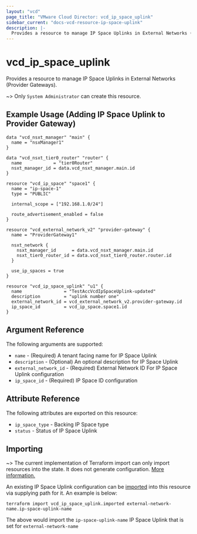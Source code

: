 ```yaml
---
layout: "vcd"
page_title: "VMware Cloud Director: vcd_ip_space_uplink"
sidebar_current: "docs-vcd-resource-ip-space-uplink"
description: |-
  Provides a resource to manage IP Space Uplinks in External Networks (Provider Gateways).
---
```


# vcd\_ip\_space\_uplink

Provides a resource to manage IP Space Uplinks in External Networks (Provider Gateways).

~> Only `System Administrator` can create this resource.

## Example Usage (Adding IP Space Uplink to Provider Gateway)

```hcl
data "vcd_nsxt_manager" "main" {
  name = "nsxManager1"
}

data "vcd_nsxt_tier0_router" "router" {
  name            = "tier0Router"
  nsxt_manager_id = data.vcd_nsxt_manager.main.id
}

resource "vcd_ip_space" "space1" {
  name = "ip-space-1"
  type = "PUBLIC"

  internal_scope = ["192.168.1.0/24"]

  route_advertisement_enabled = false
}

resource "vcd_external_network_v2" "provider-gateway" {
  name = "ProviderGateway1"

  nsxt_network {
    nsxt_manager_id      = data.vcd_nsxt_manager.main.id
    nsxt_tier0_router_id = data.vcd_nsxt_tier0_router.router.id
  }

  use_ip_spaces = true
}

resource "vcd_ip_space_uplink" "u1" {
  name                = "TestAccVcdIpSpaceUplink-updated"
  description         = "uplink number one"
  external_network_id = vcd_external_network_v2.provider-gateway.id
  ip_space_id         = vcd_ip_space.space1.id
}
```

## Argument Reference

The following arguments are supported:

* `name` - (Required) A tenant facing name for IP Space Uplink
* `description` - (Optional) An optional description for IP Space Uplink
* `external_network_id` - (Required) External Network ID For IP Space Uplink configuration
* `ip_space_id` - (Required) IP Space ID configuration

## Attribute Reference

The following attributes are exported on this resource:

* `ip_space_type` - Backing IP Space type
* `status` - Status of IP Space Uplink


## Importing

~> The current implementation of Terraform import can only import resources into the state.
It does not generate configuration. [More information.](https://www.terraform.io/docs/import/)

An existing IP Space Uplink configuration can be [imported][docs-import] into this resource via
supplying path for it. An example is below:

[docs-import]: https://www.terraform.io/docs/import/

```
terraform import vcd_ip_space_uplink.imported external-network-name.ip-space-uplink-name
```

The above would import the `ip-space-uplink-name` IP Space Uplink that is set for
`external-network-name`
